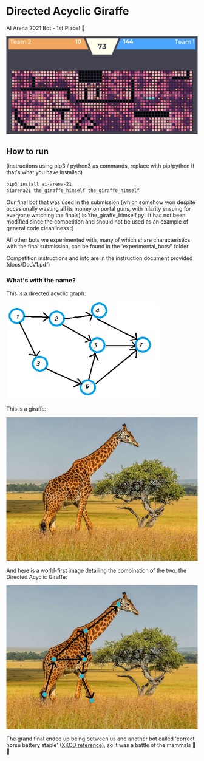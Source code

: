 # Directed Acyclic Giraffe

AI Arena 2021 Bot - 1st Place! 🥇

![Gameplay screenshot](images/gameplay_screenshot.png)

## How to run

(instructions using pip3 / python3 as commands, replace with pip/python if that's what you have installed)

```bash
pip3 install ai-arena-21
aiarena21 the_giraffe_himself the_giraffe_himself
```

Our final bot that was used in the submission (which somehow won despite occasionally wasting all its money on portal guns, with hilarity ensuing for everyone watching the finals) is 'the_giraffe_himself.py'. It has not been modified since the competition and should not be used as an example of general code cleanliness :)

All other bots we experimented with, many of which share characteristics with the final submission, can be found in the 'experimental_bots/' folder.

Competition instructions and info are in the instruction document provided (docs/DocV1.pdf)

### What's with the name?

This is a directed acyclic graph:

![Directed Acylic Graph](images/directed-acyclic-graph.png)

This is a giraffe:

![Just a normal giraffe](images/giraffe.jpeg)

And here is a world-first image detailing the combination of the two, the Directed Acyclic Giraffe:

![Directed Acyclic Giraffe](images/directed_acyclic_giraffe.jpg)

The grand final ended up being between us and another bot called 'correct horse battery staple' ([XKCD reference](https://xkcd.com/936/)), so it was a battle of the mammals 🐴 🦒
